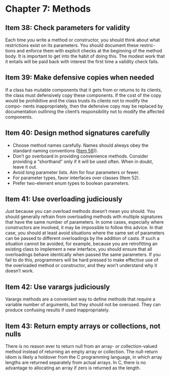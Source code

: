 # Chapter 7: Methods

## Item 38: Check parameters for validity

Each time you write a method or constructor, you should think about what restrictions exist on its parameters. You should document these restric- tions and enforce them with explicit checks at the beginning of the method body. It is important to get into the habit of doing this. The modest work that it entails will be paid back with interest the first time a validity check fails.

## Item 39: Make defensive copies when needed

If a class has mutable components that it gets from or returns to its clients, the class must defensively copy these components. If the cost of the copy would be prohibitive and the class trusts its clients not to modify the compo- nents inappropriately, then the defensive copy may be replaced by documentation outlining the client’s responsibility not to modify the affected components.

## Item 40: Design method signatures carefully

- Choose method names carefully. Names should always obey the standard naming conventions ([Item 56](chapter-8.md#item-56-adhere-to-generally-accepted-naming-conventions))).
- Don’t go overboard in providing convenience methods. Consider providing a “shorthand” only if it will be used often. When in doubt, leave it out.
- Avoid long parameter lists. Aim for four parameters or fewer.
- For parameter types, favor interfaces over classes (Item 52).
- Prefer two-element enum types to boolean parameters.

## Item 41: Use overloading judiciously

Just because you can overload methods doesn’t mean you should. You should generally refrain from overloading methods with multiple signatures that have the same number of parameters. In some cases, especially where constructors are involved, it may be impossible to follow this advice. In that case, you should at least avoid situations where the same set of parameters can be passed to different overloadings by the addition of casts. If such a situation cannot be avoided, for example, because you are retrofitting an existing class to implement a new interface, you should ensure that all overloadings behave identically when passed the same parameters. If you fail to do this, programmers will be hard pressed to make effective use of the overloaded method or constructor, and they won’t understand why it doesn’t work.

## Item 42: Use varargs judiciously

Varargs methods are a convenient way to define methods that require a variable number of arguments, but they should not be overused. They can produce confusing results if used inappropriately.

## Item 43: Return empty arrays or collections, not nulls

There is no reason ever to return null from an array- or collection-valued method instead of returning an empty array or collection. The null-return idiom is likely a holdover from the C programming language, in which array lengths are returned separately from actual arrays. In C, there is no advantage to allocating an array if zero is returned as the length.
